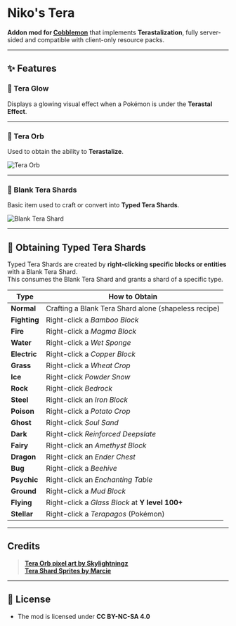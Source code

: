 # Niko's Tera

**Addon mod for [Cobblemon](https://cobblemon.org/)** that implements **Terastalization**, fully server-sided and compatible with client-only resource packs.

---

## ✨ Features

### 🔷 Tera Glow
Displays a glowing visual effect when a Pokémon is under the **Terastal Effect**.

---

### 🔮 Tera Orb

Used to obtain the ability to **Terastalize**.

![Tera Orb](https://i.imgur.com/uD5o8BJ.png)

---

### 🧪 Blank Tera Shards

Basic item used to craft or convert into **Typed Tera Shards**.

![Blank Tera Shard](https://i.imgur.com/fznT0VQ.png)

---

## 🔄 Obtaining Typed Tera Shards

Typed Tera Shards are created by **right-clicking specific blocks or entities** with a Blank Tera Shard.  
This consumes the Blank Tera Shard and grants a shard of a specific type.

| Type        | How to Obtain                                                                 |
|-------------|--------------------------------------------------------------------------------|
| **Normal**  | Crafting a Blank Tera Shard alone (shapeless recipe)                           |
| **Fighting**| Right-click a *Bamboo Block*                                                   |
| **Fire**    | Right-click a *Magma Block*                                                    |
| **Water**   | Right-click a *Wet Sponge*                                                     |
| **Electric**| Right-click a *Copper Block*                                                   |
| **Grass**   | Right-click a *Wheat Crop*                                                     |
| **Ice**     | Right-click *Powder Snow*                                                      |
| **Rock**    | Right-click *Bedrock*                                                          |
| **Steel**   | Right-click an *Iron Block*                                                   |
| **Poison**  | Right-click a *Potato Crop*                                                   |
| **Ghost**   | Right-click *Soul Sand*                                                       |
| **Dark**    | Right-click *Reinforced Deepslate*                                            |
| **Fairy**   | Right-click an *Amethyst Block*                                               |
| **Dragon**  | Right-click an *Ender Chest*                                                  |
| **Bug**     | Right-click a *Beehive*                                                       |
| **Psychic** | Right-click an *Enchanting Table*                                             |
| **Ground**  | Right-click a *Mud Block*                                                     |
| **Flying**  | Right-click a *Glass Block* at **Y level 100+**                               |
| **Stellar** | Right-click a *Terapagos* (Pokémon)                                           |

---

## Credits

> **[Tera Orb pixel art by Skylightningz](https://www.newgrounds.com/art/view/skylightningz/tera-orb-pixel-art)**  
> **[Tera Shard Sprites by Marcie](https://marcie.carrd.co)**

---

## 📄 License

- The mod is licensed under **CC BY-NC-SA 4.0**
